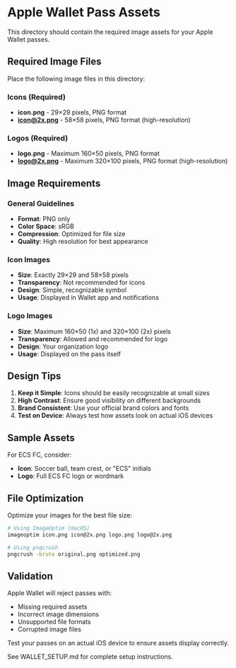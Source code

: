 # Apple Wallet Pass Assets

This directory should contain the required image assets for your Apple Wallet passes.

## Required Image Files

Place the following image files in this directory:

### Icons (Required)
- **icon.png** - 29×29 pixels, PNG format
- **icon@2x.png** - 58×58 pixels, PNG format (high-resolution)

### Logos (Required)
- **logo.png** - Maximum 160×50 pixels, PNG format
- **logo@2x.png** - Maximum 320×100 pixels, PNG format (high-resolution)

## Image Requirements

### General Guidelines
- **Format**: PNG only
- **Color Space**: sRGB
- **Compression**: Optimized for file size
- **Quality**: High resolution for best appearance

### Icon Images
- **Size**: Exactly 29×29 and 58×58 pixels
- **Transparency**: Not recommended for icons
- **Design**: Simple, recognizable symbol
- **Usage**: Displayed in Wallet app and notifications

### Logo Images
- **Size**: Maximum 160×50 (1x) and 320×100 (2x) pixels
- **Transparency**: Allowed and recommended for logo
- **Design**: Your organization logo
- **Usage**: Displayed on the pass itself

## Design Tips

1. **Keep it Simple**: Icons should be easily recognizable at small sizes
2. **High Contrast**: Ensure good visibility on different backgrounds
3. **Brand Consistent**: Use your official brand colors and fonts
4. **Test on Device**: Always test how assets look on actual iOS devices

## Sample Assets

For ECS FC, consider:
- **Icon**: Soccer ball, team crest, or "ECS" initials
- **Logo**: Full ECS FC logo or wordmark

## File Optimization

Optimize your images for the best file size:

```bash
# Using ImageOptim (macOS)
imageoptim icon.png icon@2x.png logo.png logo@2x.png

# Using pngcrush
pngcrush -brute original.png optimized.png
```

## Validation

Apple Wallet will reject passes with:
- Missing required assets
- Incorrect image dimensions
- Unsupported file formats
- Corrupted image files

Test your passes on an actual iOS device to ensure assets display correctly.

See WALLET_SETUP.md for complete setup instructions.